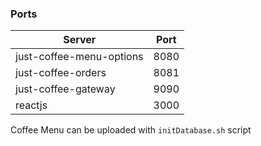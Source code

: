 ### Ports

Server  | Port
------------- | -------------
just-coffee-menu-options  | 8080
just-coffee-orders  | 8081
just-coffee-gateway  | 9090
reactjs  | 3000


Coffee Menu can be uploaded with `initDatabase.sh` script

